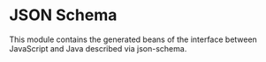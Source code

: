 # JSON Schema

This module contains the generated beans of the interface between JavaScript and Java described via json-schema.
